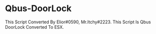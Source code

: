 # Qbus-DoorLock
This Script Converted By Elior#0590, Mr.Itchy#2223. 
This Script Is Qbus DoorLock Converted To ESX.
